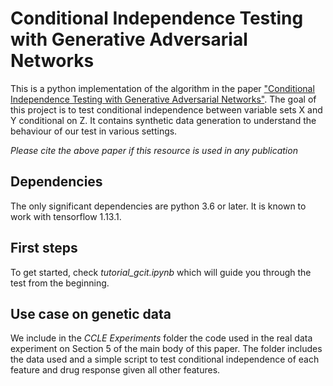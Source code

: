 # Conditional Independence Testing with Generative Adversarial Networks

This is a python implementation of the algorithm in the paper ["Conditional Independence Testing with Generative Adversarial Networks"](https://arxiv.org/pdf/1907.04068.pdf). The goal of this project is to test conditional independence between variable sets X and Y conditional on Z. It contains synthetic data generation to understand the behaviour of our test in various settings. 

*Please cite the above paper if this resource is used in any publication*

## Dependencies
The only significant dependencies are python 3.6 or later. It is known to work with tensorflow 1.13.1.

## First steps
To get started, check *tutorial_gcit.ipynb* which will guide you through the test from the beginning. 

## Use case on genetic data
We include in the *CCLE Experiments* folder the code used in the real data experiment on Section 5 of the main body of this paper. The folder includes the data used and a simple script to test conditional independence of each feature and drug response given all other features.
